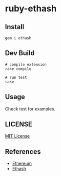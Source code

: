 # ruby-ethash

## Install

```
gem i ethash
```

## Dev Build

```
# compile extension
rake compile

# run test
rake
```

## Usage

Check test for examples.

## LICENSE

[MIT License](LICENSE)

## References

* [Ethereum](http://ethereum.org)
* [Ethash](https://github.com/ethereum/ethash)

